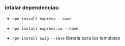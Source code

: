 
### intalar dependencias:

- `npm install express --save`
- `npm install express.io --save`

- `npm install swig --save`
libreria para los templates
